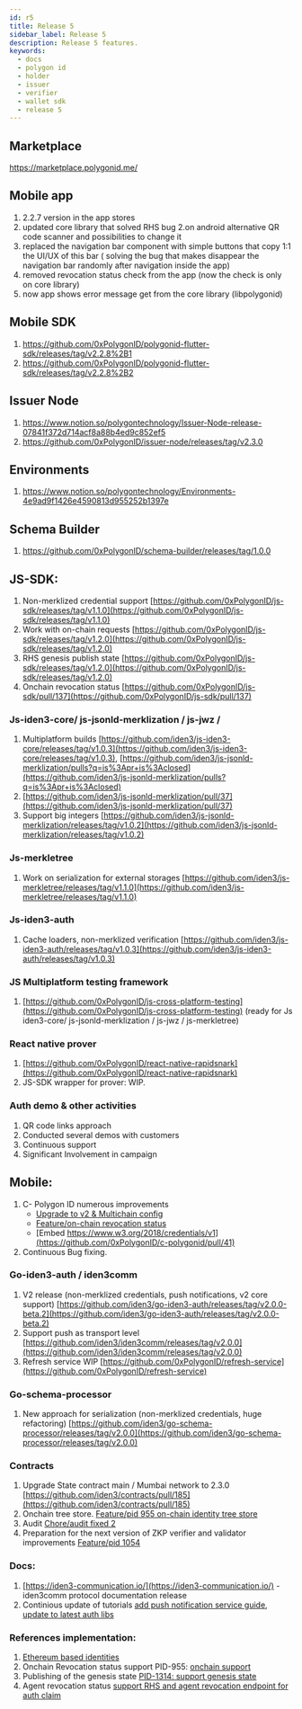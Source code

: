 ```yaml
---
id: r5
title: Release 5
sidebar_label: Release 5
description: Release 5 features.
keywords: 
  - docs
  - polygon id
  - holder
  - issuer
  - verifier
  - wallet sdk
  - release 5
---
```


## Marketplace
https://marketplace.polygonid.me/

## Mobile app
1. 2.2.7 version in the app stores
2. updated core library that solved RHS bug
2.on android alternative QR code scanner and possibilities to change it
3. replaced the navigation bar component with simple buttons that copy 1:1 the UI/UX of this bar ( solving the bug that makes disappear the navigation bar randomly after navigation inside the app)
4. removed revocation status check from the app (now the check is only on core library)
5. now app shows error message get from the core library (libpolygonid)

## Mobile SDK
1. https://github.com/0xPolygonID/polygonid-flutter-sdk/releases/tag/v2.2.8%2B1
2. https://github.com/0xPolygonID/polygonid-flutter-sdk/releases/tag/v2.2.8%2B2

## Issuer Node
1. https://www.notion.so/polygontechnology/Issuer-Node-release-07841f372d714acf8a88b4ed9c852ef5
2. https://github.com/0xPolygonID/issuer-node/releases/tag/v2.3.0

## Environments
1. https://www.notion.so/polygontechnology/Environments-4e9ad9f1426e4590813d955252b1397e

## Schema Builder
1. https://github.com/0xPolygonID/schema-builder/releases/tag/1.0.0

## JS-SDK:
1. Non-merklized credential support [https://github.com/0xPolygonID/js-sdk/releases/tag/v1.1.0](https://github.com/0xPolygonID/js-sdk/releases/tag/v1.1.0)
2. Work with on-chain requests [https://github.com/0xPolygonID/js-sdk/releases/tag/v1.2.0](https://github.com/0xPolygonID/js-sdk/releases/tag/v1.2.0)
3. RHS genesis publish state [https://github.com/0xPolygonID/js-sdk/releases/tag/v1.2.0](https://github.com/0xPolygonID/js-sdk/releases/tag/v1.2.0)
4. Onchain revocation status [https://github.com/0xPolygonID/js-sdk/pull/137](https://github.com/0xPolygonID/js-sdk/pull/137)

### Js-iden3-core/ js-jsonld-merklization / js-jwz / 
1. Multiplatform builds [https://github.com/iden3/js-iden3-core/releases/tag/v1.0.3](https://github.com/iden3/js-iden3-core/releases/tag/v1.0.3), [https://github.com/iden3/js-jsonld-merklization/pulls?q=is%3Apr+is%3Aclosed](https://github.com/iden3/js-jsonld-merklization/pulls?q=is%3Apr+is%3Aclosed)
2. [https://github.com/iden3/js-jsonld-merklization/pull/37](https://github.com/iden3/js-jsonld-merklization/pull/37)
3. Support big integers [https://github.com/iden3/js-jsonld-merklization/releases/tag/v1.0.2](https://github.com/iden3/js-jsonld-merklization/releases/tag/v1.0.2)

### Js-merkletree
1. Work on serialization for external storages [https://github.com/iden3/js-merkletree/releases/tag/v1.1.0](https://github.com/iden3/js-merkletree/releases/tag/v1.1.0)

### Js-iden3-auth
1. Cache loaders, non-merklized verification [https://github.com/iden3/js-iden3-auth/releases/tag/v1.0.3](https://github.com/iden3/js-iden3-auth/releases/tag/v1.0.3)

### JS Multiplatform testing framework
1. [https://github.com/0xPolygonID/js-cross-platform-testing](https://github.com/0xPolygonID/js-cross-platform-testing) (ready for Js iden3-core/ js-jsonld-merklization / js-jwz / js-merkletree)

### React native prover
1. [https://github.com/0xPolygonID/react-native-rapidsnark](https://github.com/0xPolygonID/react-native-rapidsnark)
2. JS-SDK wrapper for prover: WIP.

### Auth demo & other activities
1. QR code links approach
2. Conducted several demos with customers
3. Continuous support
4. Significant Involvement in campaign

## Mobile:
1. C- Polygon ID numerous improvements
   - [Upgrade to v2 & Multichain config](https://github.com/0xPolygonID/c-polygonid/pull/37)
   - [Feature/on-chain revocation status](https://github.com/0xPolygonID/c-polygonid/pull/34)
   - [Embed https://www.w3.org/2018/credentials/v1](https://github.com/0xPolygonID/c-polygonid/pull/41)
2. Continuous Bug fixing.

### Go-iden3-auth / iden3comm
1. V2 release (non-merklized credentials, push notifications, v2 core support) [https://github.com/iden3/go-iden3-auth/releases/tag/v2.0.0-beta.2](https://github.com/iden3/go-iden3-auth/releases/tag/v2.0.0-beta.2)
2. Support push as transport level [https://github.com/iden3/iden3comm/releases/tag/v2.0.0](https://github.com/iden3/iden3comm/releases/tag/v2.0.0)
3. Refresh service WIP [https://github.com/0xPolygonID/refresh-service](https://github.com/0xPolygonID/refresh-service)

### Go-schema-processor
1. New approach for serialization (non-merklized credentials, huge refactoring) [https://github.com/iden3/go-schema-processor/releases/tag/v2.0.0](https://github.com/iden3/go-schema-processor/releases/tag/v2.0.0)

### Contracts
1. Upgrade State contract main / Mumbai network to 2.3.0 [https://github.com/iden3/contracts/pull/185](https://github.com/iden3/contracts/pull/185)
2. Onchain tree store. [Feature/pid 955 on-chain identity tree store](https://github.com/iden3/contracts/pull/180)
3. Audit [Chore/audit fixed 2](https://github.com/iden3/contracts/pull/177)
4. Preparation for the next version of ZKP verifier and validator improvements [Feature/pid 1054](https://github.com/iden3/contracts/pull/170)

### Docs:
1. [https://iden3-communication.io/](https://iden3-communication.io/) - iden3comm protocol documentation
release
2. Continious update of tutorials [add push notification service guide](https://devs.polygonid.com/docs/wallet/push-notification/), [update to latest auth libs](https://github.com/0xPolygonID/tutorials/pull/87)

### References implementation:
1. [Ethereum based identities](https://github.com/iden3/identity-server/pull/287)
2. Onchain Revocation status support PID-955: [onchain support](https://github.com/iden3/identity-server/pull/305)
3. Publishing of the genesis state [PID-1314: support genesis state](https://github.com/iden3/identity-server/pull/292)
4. Agent revocation status [support RHS and agent revocation endpoint for auth claim](https://github.com/iden3/identity-server/pull/290)